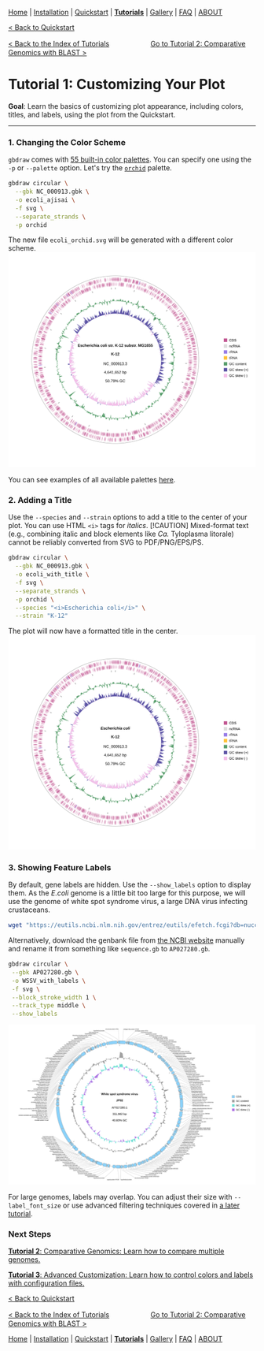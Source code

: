 [Home](../README.md) | [Installation](../INSTALL.md) | [Quickstart](../QUICKSTART.md) | [**Tutorials**](../TUTORIALS/TUTORIALS.md) | [Gallery](../GALLERY.md) | [FAQ](../FAQ.md) | [ABOUT](../ABOUT.md)

[< Back to Quickstart](../QUICKSTART.md)

[< Back to the Index of Tutorials](./TUTORIALS.md)　　　　　　[Go to Tutorial 2: Comparative Genomics with BLAST >](./2_Comparative_Genomics.md) 

# Tutorial 1: Customizing Your Plot

**Goal**: Learn the basics of customizing plot appearance, including colors, titles, and labels, using the plot from the Quickstart.

---

### 1. Changing the Color Scheme

`gbdraw` comes with [55 built-in color palettes](../../examples/color_palette_examples.md). You can specify one using the `-p` or `--palette` option. Let's try the [`orchid`](../../examples/color_palette_examples.md#orchid) palette.

```bash
gbdraw circular \
  --gbk NC_000913.gbk \
  -o ecoli_ajisai \
  -f svg \
  --separate_strands \
  -p orchid
```

The new file `ecoli_orchid.svg` will be generated with a different color scheme. 
![ecoli_orchid.svg](../../examples/ecoli_orchid.svg)


You can see examples of all available palettes [here](../examples/color_palette_examples.md).


### 2. Adding a Title
Use the `--species` and `--strain` options to add a title to the center of your plot. You can use HTML `<i>` tags for *italics*.
[!CAUTION]
Mixed-format text (e.g., combining italic and block elements like <i>Ca.</i> Tyloplasma litorale) cannot be reliably converted from SVG to PDF/PNG/EPS/PS.

```bash
gbdraw circular \
  --gbk NC_000913.gbk \
  -o ecoli_with_title \
  -f svg \
  --separate_strands \
  -p orchid \
  --species "<i>Escherichia coli</i>" \
  --strain "K-12"
```
The plot will now have a formatted title in the center.
![ecoli_with_title.svg](../../examples/ecoli_with_title.svg)

### 3. Showing Feature Labels
By default, gene labels are hidden. Use the `--show_labels` option to display them.
As the *E.coli* genome is a little bit too large for this purpose, we will use the genome of white spot syndrome virus, a large DNA virus infecting crustaceans.

```bash
wget "https://eutils.ncbi.nlm.nih.gov/entrez/eutils/efetch.fcgi?db=nuccore&id=AP027280.1&rettype=gbwithparts&retmode=text" -O AP027280.gb
```
Alternatively, download the genbank file from [the NCBI website](https://www.ncbi.nlm.nih.gov/nuccore/AP027280) manually and rename it from something like `sequence.gb` to `AP027280.gb`.
```bash
gbdraw circular \
 --gbk AP027280.gb \
 -o WSSV_with_labels \
 -f svg \
 --block_stroke_width 1 \
 --track_type middle \
 --show_labels
```

![WSSV_with_labels.svg](../../examples/WSSV_with_labels.svg)

For large genomes, labels may overlap. You can adjust their size with `--label_font_size` or use advanced filtering techniques covered in [a later tutorial](./3_Advanced_Customization.md).

### Next Steps
[**Tutorial 2**: Comparative Genomics: Learn how to compare multiple genomes.](./2_Comparative_Genomics.md)

[**Tutorial 3**: Advanced Customization: Learn how to control colors and labels with configuration files.](./3_Advanced_Customization.md)

[< Back to Quickstart](../QUICKSTART.md)

[< Back to the Index of Tutorials](./TUTORIALS.md)　　　　　　[Go to Tutorial 2: Comparative Genomics with BLAST >](./2_Comparative_Genomics.md) 


[Home](../README.md) | [Installation](../INSTALL.md) | [Quickstart](../QUICKSTART.md) | [**Tutorials**](../TUTORIALS/TUTORIALS.md) | [Gallery](../GALLERY.md) | [FAQ](../FAQ.md) | [ABOUT](../ABOUT.md)